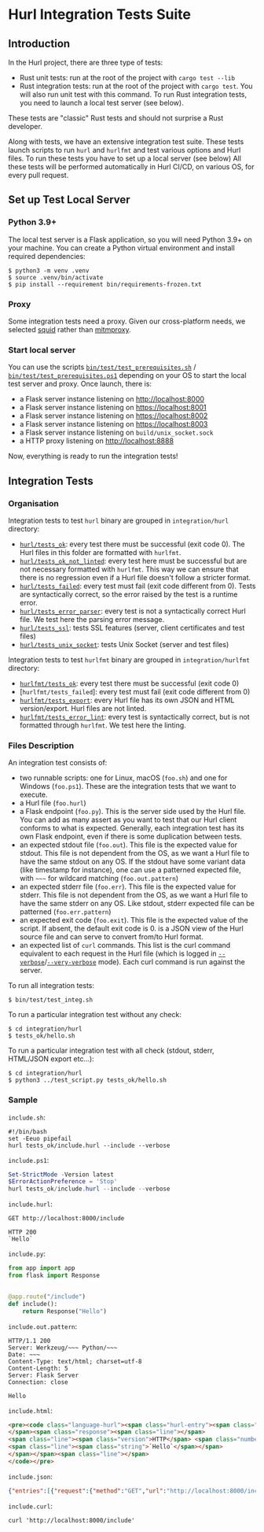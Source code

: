 # Hurl Integration Tests Suite

## Introduction

In the Hurl project, there are three type of tests:

- Rust unit tests: run at the root of the project with `cargo test --lib`
- Rust integration tests: run at the root of the project with `cargo test`. You will also run unit test with this command. 
To run Rust integration tests, you need to launch a local test server (see below).

These tests are "classic" Rust tests and should not surprise a Rust developer.

Along with tests, we have an extensive integration test suite. These tests launch scripts to run `hurl` and
`hurlfmt` and test various options and Hurl files. To run these tests you have to set up a local server (see below)
All these tests will be performed automatically in Hurl CI/CD, on various OS, for every pull request. 


## Set up Test Local Server

### Python 3.9+

The local test server is a Flask application, so you will need Python 3.9+ on your machine. You can create a Python
virtual environment and install required dependencies:

```shell
$ python3 -m venv .venv
$ source .venv/bin/activate
$ pip install --requirement bin/requirements-frozen.txt
```

### Proxy

Some integration tests need a proxy. Given our cross-platform needs, we selected [squid] rather than [mitmproxy].

### Start local server

You can use the scripts [`bin/test/test_prerequisites.sh`] / [`bin/test/test_prerequisites.ps1`] depending on your OS to start the 
local test server and proxy. Once launch, there is:

- a Flask server instance listening on <http://localhost:8000>
- a Flask server instance listening on <https://localhost:8001>
- a Flask server instance listening on <https://localhost:8002>
- a Flask server instance listening on <https://localhost:8003>
- a Flask server instance listening on `build/unix_socket.sock`
- a HTTP proxy listening on <http://localhost:8888>

Now, everything is ready to run the integration tests!

## Integration Tests

### Organisation

Integration tests to test `hurl` binary are grouped in `integration/hurl` directory:

- [`hurl/tests_ok`]: every test there must be successful (exit code 0). The Hurl files in this folder are formatted with `hurlfmt`.
- [`hurl/tests_ok_not_linted`]: every test here must be successful but are not necessary formatted with `hurlfmt`. This way we can 
ensure that there is no regression even if a Hurl file doesn't follow a stricter format.
- [`hurl/tests_failed`]: every test must fail (exit code different from 0). Tests are syntactically correct, so the error
raised by the test is a runtime error.
- [`hurl/tests_error_parser`]: every test is not a syntactically correct Hurl file. We test here the parsing error message.
- [`hurl/tests_ssl`]: tests SSL features (server, client certificates and test files)
- [`hurl/tests_unix_socket`]: tests Unix Socket (server and test files)


Integration tests to test `hurlfmt` binary are grouped in `integration/hurlfmt` directory:

- [`hurlfmt/tests_ok`]: every test there must be successful (exit code 0)
- [`hurlfmt/tests_failed`]: every test must fail (exit code different from 0)
- [`hurlfmt/tests_export`]: every Hurl file has its own JSON and HTML version/export. Hurl files are not linted.
- [`hurlfmt/tests_error_lint`]: every test is syntactically correct, but is not formatted through `hurlfmt`. We test here the linting.


### Files Description

An integration test consists of:

- two runnable scripts: one for Linux, macOS (`foo.sh`) and one for Windows (`foo.ps1`). These are the 
integration tests that we want to execute.
- a Hurl file (`foo.hurl`)
- a Flask endpoint (`foo.py`). This is the server side used by the Hurl file. You can add as many assert as you want 
to test that our Hurl client conforms to what is expected. Generally, each integration test has its own Flask endpoint, 
even if there is some duplication between tests.
- an expected stdout file (`foo.out`). This file is the expected value for stdout. This file is not dependent from the OS, as we
want a Hurl file to have the same stdout on any OS. If the stdout have some variant data (like timestamp for instance), one 
can use a patterned expected file, with `~~~` for wildcard matching (`foo.out.pattern`)
- an expected stderr file (`foo.err`). This file is the expected value for stderr. This file is not dependent from the OS, as we
  want a Hurl file to have the same stderr on any OS. Like stdout, stderr expected file can be patterned (`foo.err.pattern`)
- an expected exit code (`foo.exit`). This file is the expected value of the script. If absent, the default exit code is 0.
is a JSON view of the Hurl source file and can serve to convert from/to Hurl format.
- an expected list of `curl` commands. This list is the curl command equivalent to each request in the Hurl file
(which is logged in [`--verbose`]/[`--very-verbose`] mode). Each curl command is run against the server.

To run all integration tests:

```shell
$ bin/test/test_integ.sh 
```

To run a particular integration test without any check:

```shell
$ cd integration/hurl
$ tests_ok/hello.sh
```

To run a particular integration test with all check (stdout, stderr, HTML/JSON export etc...):

```shell
$ cd integration/hurl
$ python3 ../test_script.py tests_ok/hello.sh
```

### Sample

`include.sh`:

```shell
#!/bin/bash
set -Eeuo pipefail
hurl tests_ok/include.hurl --include --verbose
```

`include.ps1`:

```powershell
Set-StrictMode -Version latest
$ErrorActionPreference = 'Stop'
hurl tests_ok/include.hurl --include --verbose
```

`include.hurl`:

```hurl
GET http://localhost:8000/include

HTTP 200
`Hello`
```

`include.py`:

```python
from app import app
from flask import Response


@app.route("/include")
def include():
    return Response("Hello")
```

`include.out.pattern`:

```
HTTP/1.1 200
Server: Werkzeug/~~~ Python/~~~
Date: ~~~
Content-Type: text/html; charset=utf-8
Content-Length: 5
Server: Flask Server
Connection: close

Hello
```

`include.html`: 

```html
<pre><code class="language-hurl"><span class="hurl-entry"><span class="request"><span class="line"><span class="method">GET</span> <span class="url">http://localhost:8000/include</span></span>
</span><span class="response"><span class="line"></span>
<span class="line"><span class="version">HTTP</span> <span class="number">200</span></span>
<span class="line"><span class="string">`Hello`</span></span>
</span></span><span class="line"></span>
</code></pre>
```

`include.json`:

```json
{"entries":[{"request":{"method":"GET","url":"http://localhost:8000/include"},"response":{"status":200,"body":{"type":"text","value":"Hello"}}}]}
```

`include.curl`:

```
curl 'http://localhost:8000/include'
```

[mitmproxy]: https://mitmproxy.org
[squid]: http://www.squid-cache.org
[`--json`]: /docs/manual.md#json
[`bin/test/test_prerequisites.sh`]: /bin/test/test_prerequisites.sh
[`bin/test/test_prerequisites.ps1`]: /bin/test/test_prerequisites.ps1
[`hurl/tests_ok`]: /integration/hurl/tests_ok
[`hurl/tests_ok_not_linted`]: /integration/hurl/tests_ok_not_linted
[`hurl/tests_failed`]: /integration/hurl/tests_failed
[`hurl/tests_error_parser`]: /integration/hurl/tests_error_parser
[`hurl/tests_ssl`]: /integration/hurl/tests_ssl
[`hurl/tests_unix_socket`]: /integration/hurl/tests_unix_socket
[`hurlfmt/tests_ok`]: /integration/hurlfmt/tests_ok
[`hurlfmt/tests_export`]: /integration/hurlfmt/tests_export
[`hurlfmt/tests_error_lint`]: /integration/hurlfmt/tests_error_lint
[`--verbose`]: /docs/manual.md#verbose
[`--very-verbose`]: /docs/manual.md#very-verbose
